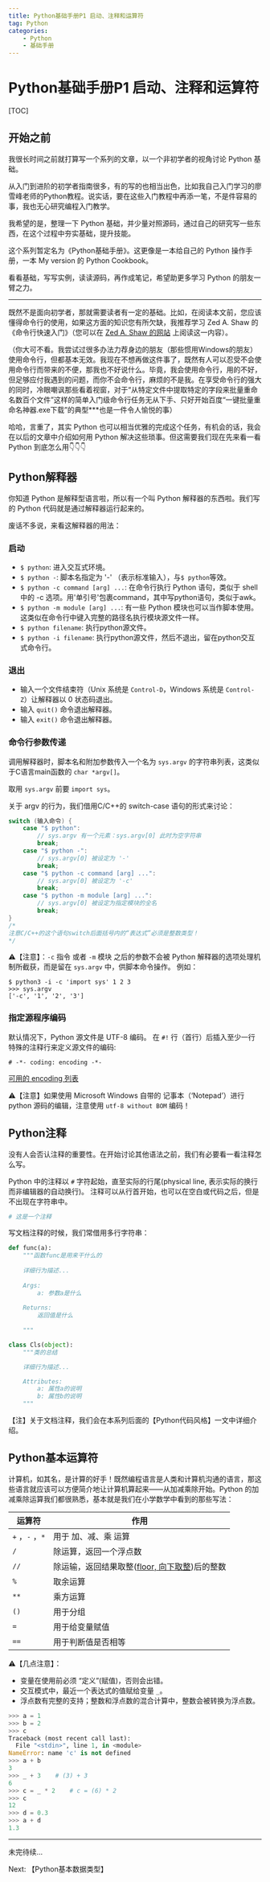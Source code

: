 ```yaml
---
title: Python基础手册P1 启动、注释和运算符
tag: Python
categories:
	- Python
	- 基础手册
---
```




# Python基础手册P1 启动、注释和运算符

[TOC]

## 开始之前

我很长时间之前就打算写一个系列的文章，以一个非初学者的视角讨论 Python 基础。

从入门到进阶的初学者指南很多，有的写的也相当出色，比如我自己入门学习的廖雪峰老师的Python教程。说实话，要在这些入门教程中再添一笔，不是件容易的事，我也无心研究编程入门教学。

我希望的是，整理一下 Python 基础，并少量对照源码，通过自己的研究写一些东西，在这个过程中夯实基础，提升技能。

这个系列暂定名为《Python基础手册》。这更像是一本给自己的 Python 操作手册，一本 My version 的 Python Cookbook。

看看基础，写写实例，读读源码，再作成笔记，希望助更多学习 Python 的朋友一臂之力。

---

既然不是面向初学者，那就需要读者有一定的基础。比如，在阅读本文前，您应该懂得命令行的使用，如果这方面的知识您有所欠缺，我推荐学习 Zed A. Shaw 的《命令行快速入门》（您可以在 [Zed A. Shaw 的网站](https://learnpythonthehardway.org/book/appendixa.html) 上阅读这一内容）。

（你大可不看。我尝试过很多办法力荐身边的朋友（那些惯用Windows的朋友）使用命令行，但都基本无效。我现在不想再做这件事了，既然有人可以忍受不会使用命令行而带来的不便，那我也不好说什么。毕竟，我会使用命令行，用的不好，但足够应付我遇到的问题，而你不会命令行，麻烦的不是我。在享受命令行的强大的同时，冷眼嘲讽那些看着视窗，对于“从特定文件中提取特定的字段来批量重命名数百个文件”这样的简单入门级命令行任务无从下手、只好开始百度“一键批量重命名神器.exe下载”的典型***也是一件令人愉悦的事）

哈哈，言重了，其实 Python 也可以相当优雅的完成这个任务，有机会的话，我会在以后的文章中介绍如何用 Python 解决这些琐事。但这需要我们现在先来看一看 Python 到底怎么用👇👇👇

## Python解释器

你知道 Python 是解释型语言啦，所以有一个叫 Python 解释器的东西啦。我们写的 Python 代码就是通过解释器运行起来的。

废话不多说，来看这解释器的用法：

### 启动

* `$ python`: 进入交互式环境。
* `$ python -`: 脚本名指定为 '-' （表示标准输入），与`$ python`等效。
* `$ python -c command [arg] ...`: 在命令行执行 Python 语句，类似于 shell 中的 -c 选项。用'单引号'包裹command，其中写python语句，类似于awk。
* `$ python -m module [arg] ...`: 有一些 Python 模块也可以当作脚本使用。这类似在命令行中键入完整的路径名执行模块源文件一样。
* `$ python filename`: 执行python源文件。
* `$ python -i filename`: 执行python源文件，然后不退出，留在python交互式命令行。

### 退出

* 输入一个文件结束符（Unix 系统是 `Control-D`，Windows 系统是 `Control-Z`）让解释器以 0 状态码退出。
* 输入 `quit()` 命令退出解释器。
* 输入 `exit()` 命令退出解释器。

### 命令行参数传递

调用解释器时，脚本名和附加参数传入一个名为 `sys.argv` 的字符串列表，这类似于C语言main函数的 `char *argv[]`。

取用 `sys.argv` 前要 `import sys`。

关于 argv 的行为，我们借用C/C++的 switch-case 语句的形式来讨论：

```c
switch (输入命令) {
    case "$ python": 
        // sys.argv 有一个元素：sys.argv[0] 此时为空字符串
        break;
    case "$ python -":
        // sys.argv[0] 被设定为 '-'
        break;
    case "$ python -c command [arg] ...":
        // sys.argv[0] 被设定为 '-c'
        break;
    case "$ python -m module [arg] ...":
        // sys.argv[0] 被设定为指定模块的全名
        break;
}
/* 
注意C/C++的这个语句switch后面括号内的“表达式”必须是整数类型！
*/
```

⚠️【注意】：`-c` 指令 或者 `-m` 模块 之后的参数不会被 Python 解释器的选项处理机制所截获，而是留在 `sys.argv` 中，供脚本命令操作。
例如：

```
$ python3 -i -c 'import sys' 1 2 3
>>> sys.argv
['-c', '1', '2', '3']
```

### 指定源程序编码

默认情况下，Python 源文件是 UTF-8 编码。
在 `#!` 行（首行）后插入至少一行特殊的注释行来定义源文件的编码:

```
# -*- coding: encoding -*-
```
[可用的 encoding 列表](https://docs.python.org/3/library/codecs.html#module-codecs)

⚠️【注意】如果使用 Microsoft Windows 自带的 记事本（‘Notepad’）进行 python 源码的编辑，注意使用 `utf-8 without BOM` 编码！

## Python注释

没有人会否认注释的重要性。在开始讨论其他语法之前，我们有必要看一看注释怎么写。

Python 中的注释以 `#` 字符起始，直至实际的行尾(physical line, 表示实际的换行而非编辑器的自动换行)。
注释可以从行首开始，也可以在空白或代码之后，但是不出现在字符串中。

```python
# 这是一个注释
```

写文档注释的时候，我们常借用多行字符串：

```python
def func(a):
    """函数func是用来干什么的
    
    详细行为描述...
    
    Args:
    	a: 参数a是什么
    
    Returns:
    	返回值是什么
    
    """

class Cls(object):
    """类的总结

    详细行为描述...

    Attributes:
        a: 属性a的说明
        b: 属性b的说明
    """
```

【注】关于文档注释，我们会在本系列后面的【Python代码风格】一文中详细介绍。

## Python基本运算符

计算机，如其名，是计算的好手！既然编程语言是人类和计算机沟通的语言，那这些语言就应该可以方便简介地让计算机算起来——从加减乘除开始。Python 的加减乘除运算我们都很熟悉，基本就是我们在小学数学中看到的那些写法：

| 运算符          | 作用                                                         |
| --------------- | ------------------------------------------------------------ |
| `+` ，`-` ，`*` | 用于 加、减、乘 运算                                         |
| `/`             | 除运算，返回一个浮点数                                       |
| `//`            | 除运输，返回结果取整([floor, 向下取整](https://zh.wikipedia.org/wiki/取整函数))后的整数 |
| `%`             | 取余运算                                                     |
| `**`            | 乘方运算                                                     |
| `()`            | 用于分组                                                     |
| `=`             | 用于给变量赋值                                               |
| `==`            | 用于判断值是否相等                                           |

⚠️【几点注意】：
* 变量在使用前必须 “定义”(赋值)，否则会出错。
* 交互模式中，最近一个表达式的值赋给变量 `_`。
* 浮点数有完整的支持；整数和浮点数的混合计算中，整数会被转换为浮点数。

```python
>>> a = 1
>>> b = 2
>>> c
Traceback (most recent call last):
  File "<stdin>", line 1, in <module>
NameError: name 'c' is not defined
>>> a + b
3
>>> _ + 3    # (3) + 3
6
>>> c = _ * 2    # c = (6) * 2
>>> c
12
>>> d = 0.3
>>> a + d
1.3
```

---

未完待续...

Next: 【Python基本数据类型】